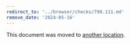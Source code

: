 ```yaml
---
redirect_to: '../browser/checks/798.111.md'
remove_date: '2024-05-16'
---
```


This document was moved to [another location](../browser/checks/798.111.md).

<!-- This redirect file can be deleted after 2024-05-16. -->
<!-- Redirects that point to other docs in the same project expire in three months. -->
<!-- Redirects that point to docs in a different project or site (for example, link is not relative and starts with `https:`) expire in one year. -->
<!-- Before deletion, see: https://docs.gitlab.com/ee/development/documentation/redirects.html -->
